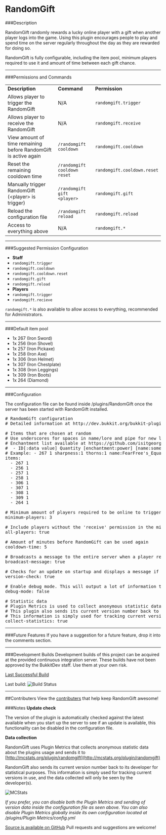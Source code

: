 RandomGift
==========

###Description

RandomGift randomly rewards a lucky online player with a gift when another
player logs into the game. Using this plugin encourages people to play and spend
time on the server regularly throughout the day as they are rewarded for doing
so.

RandomGift is fully configurable, including the item pool, minimum players
required to use it and amount of time between each gift chance.

***

###Permissions and Commands

<table style="width:100%">
    <tr>
        <td><b>Description</b></td>
        <td><b>Command</b></td>
        <td><b>Permission</b></td>
    </tr>
    <tr>
        <td>Allows player to trigger the RandomGift </td>
        <td>N/A</td>
        <td><code>randomgift.trigger</code></td>
    </tr>
    <tr>
        <td>Allows player to receive the RandomGift</td>
        <td>N/A</td>
        <td><code>randomgift.receive</code></td>
    </tr>
    <tr>
        <td>View amount of time remaining before RandomGift is active again</td>
        <td><code>/randomgift cooldown</code></td>
        <td><code>randomgift.cooldown</code></td>
    </tr>
    <tr>
        <td>Reset the remaining cooldown time</td>
        <td><code>/randomgift cooldown reset</code></td>
        <td><code>randomgift.cooldown.reset</code></td>
    </tr>
    <tr>
        <td>Manually trigger RandomGift (&#60;player&#62 is trigger)</td>
        <td><code>/randomgift gift &#60;player&#62</code></td>
        <td><code>randomgift.gift</code></td>
    </tr>
    <tr>
        <td>Reload the configuration file</td>
        <td><code>/randomgift reload</code></td>
        <td><code>randomgift.reload</code></td>
    </tr>
<tr>
        <td>Access to everything above</td>
        <td>N/A</td>
        <td><code>randomgift.*</code></td>
    </tr>
</table>

***

###Suggested Permission Configuration

-   **Staff**
 -   `randomgift.trigger`
 -   `randomgift.cooldown`
 -   `randomgift.cooldown.reset`
 -   `randomgift.gift`
 -   `randomgift.reload`
-   **Players**
 -   `randomgift.trigger`
 -   `randomgift.recieve`

`randomgift.*` is also available to allow access to everything, recommended for Administrators.

***

###Default item pool
-   1x 267 (Iron Sword)
-   1x 256 (Iron Shovel)
-   1x 257 (Iron Pickaxe)
-   1x 258 (Iron Axe)
-   1x 306 (Iron Helmet)
-   1x 307 (Iron Chestplate)
-   1x 308 (Iron Leggings)
-   1x 309 (Iron Boots)
-   1x 264 (Diamond)

***

###Configuration

The configuration file can be found inside /plugins/RandomGift once the server
has been started with RandomGift installed.


<pre>
# RandomGift configuration
# Detailed information at http://dev.bukkit.org/bukkit-plugins/randomgift/

# Items that are chosen at random
# Use underscores for spaces in name/lore and pipe for new line in lore
# Enchantment list available at https://github.com/isitgeorge/RandomGift/blob/master/src/com/isitgeo/randomgift/Enchantments.java
#  - ID[:data value] Quantity [enchantment:power] [name:some_name] [lore:first_line[|second_line|third_line]]
# Example: - 267 1 sharpness:1 thorns:1 name:FearFree's_Equalizer lore:Great_scepter_of_knowledge|For_the_chosen_ones
items:
  - 267 1
  - 256 1
  - 257 1
  - 258 1
  - 306 1
  - 307 1
  - 308 1
  - 309 1
  - 264 1
  
# Minimum amount of players required to be online to trigger a gift
minimum-players: 3

# Include players without the 'receive' permission in the minimum player count
all-players: true

# Amount of minutes before RandomGift can be used again
cooldown-time: 5

# Broadcasts a message to the entire server when a player receives a gift
broadcast-message: true 

# Checks for an update on startup and displays a message if there is a more recent version available
version-check: true

# Enable debug mode. This will output a lot of information to console.
debug-mode: false

# Statistic data
# Plugin Metrics is used to collect anonymous statistic data about the plugins usage and sends it to http://mcstats.org/plugin/randomgift
# This plugin also sends its current version number back to the developer for statistical purposes. 
# This information is simply used for tracking current versions in use, and the data collected will only be seen by the developer(s).
collect-statistics: true
</pre>

***

###Future Features
If you have a suggestion for a future feature, drop it into the comments section.

***

###Development Builds
Development builds of this project can be acquired at the provided continuous integration server.
These builds have not been approved by the BukkitDev staff. Use them at your own risk.

[Last Successful Build](http://ci.isitgeo.com/browse/RG-RAN/latestSuccessful/artifact)

Last build: ![Build Status](http://ci.isitgeo.com/plugins/servlet/buildStatusImage/RG-RAN)
***

##Contributers
View the [contributers](https://github.com/isitgeorge/RandomGift/graphs/contributors) that help keep RandomGift awesome!

###Notes
**Update check**

The version of the plugin is automatically checked against the latest available
when you start up the server to see if an update is available, this
functionality can be disabled in the configuration file.

**Data collection**

RandomGift uses Plugin Metrics that collects anonymous statistic data about the
plugins usage and sends it to [http://mcstats.org/plugin/randomgift](http://mcstats.org/plugin/randomgift)

RandomGift also sends its current version number back to its developer for
statistical purposes. This information is simply used for tracking current
versions in use, and the data collected will only be seen by the developer(s).

![MCStats](http://api.mcstats.org/signature/RandomGift.png)

*If you prefer, you can disable both the Plugin Metrics and sending of version
data inside the configuration file as seen above. You can also disable Plugin
Metrics globally inside its own configuration located at /plugins/Plugin
Metrics/config.yml*

[Source is available on GitHub](http://github.com/isitgeorge/randomgift) Pull requests and suggestions are welcome!
